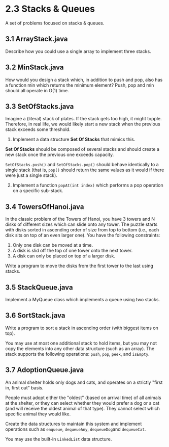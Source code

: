 # 2.3 Stacks & Queues

A set of problems focused on stacks & queues.

## 3.1 ArrayStack.java

Describe how you could use a single array to implement three stacks.

## 3.2 MinStack.java

How would you design a stack which, in addition to push and pop, also has a function min which returns the minimum element? Push, pop and min should all operate in O(1) time.

## 3.3 SetOfStacks.java

Imagine a (literal) stack of plates. If the stack gets too high, it might topple. Therefore, in real life, we would likely start a new stack when the previous stack exceeds some threshold.

1) Implement a data structure **Set Of Stacks** that mimics this.

**Set Of Stacks** should be composed of several stacks and should create a new stack once the previous one exceeds capacity.

`SetOfStacks.push()` and `SetOfStacks.pop()` should behave identically to a single stack (that is, `pop()` should return the same values as it would if there were just a single stack).

2) Implement a function `popAt(int index)` which performs a pop operation on a specific sub-stack.

## 3.4 TowersOfHanoi.java

In the classic problem of the Towers of Hanoi, you have 3 towers and N disks of different sizes which can slide onto any tower. The puzzle starts with disks sorted in ascending order of size from top to bottom (i.e., each disk sits on top of an even larger one). You have the following constraints:

1. Only one disk can be moved at a time.
2. A disk is slid off the top of one tower onto the next tower.
3. A disk can only be placed on top of a larger disk.

Write a program to move the disks from the first tower to the last using stacks.

## 3.5 StackQueue.java

Implement a MyQueue class which implements a queue using two stacks.

## 3.6 SortStack.java

Write a program to sort a stack in ascending order (with biggest items on top).

You may use at most one additional stack to hold items, but you may not copy the elements into any other data structure (such as an array). The stack supports the following operations: `push`, `pop`, `peek`, and `isEmpty`.

## 3.7 AdoptionQueue.java

An animal shelter holds only dogs and cats, and operates on a strictly "first in, first out" basis.

People must adopt either the "oldest" (based on arrival time) of all animals at the shelter, or they can select whether they would prefer a dog or a cat (and will receive the oldest animal of that type). They cannot select which specific animal they would like.

Create the data structures to maintain this system and implement operations such as `enqueue`, `dequeueAny`, `dequeueDog`and `dequeueCat`.

You may use the built-in `LinkedList` data structure.